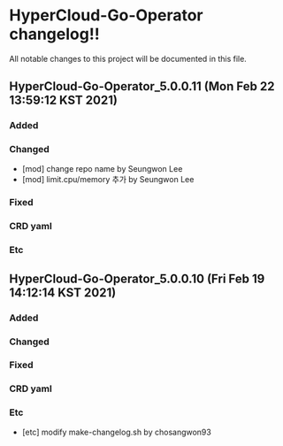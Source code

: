 # HyperCloud-Go-Operator changelog!!
All notable changes to this project will be documented in this file.

<!-------------------- v5.0.0.11 start -------------------->

## HyperCloud-Go-Operator_5.0.0.11 (Mon Feb 22 13:59:12 KST 2021)

### Added

### Changed
  - [mod] change repo name by Seungwon Lee
  - [mod] limit.cpu/memory 추가 by Seungwon Lee

### Fixed

### CRD yaml

### Etc

<!--------------------- v5.0.0.11 end --------------------->

<!-------------------- v5.0.0.10 start -------------------->

## HyperCloud-Go-Operator_5.0.0.10 (Fri Feb 19 14:12:14 KST 2021)

### Added

### Changed

### Fixed

### CRD yaml

### Etc
  - [etc] modify make-changelog.sh by chosangwon93

<!--------------------- v5.0.0.10 end --------------------->
